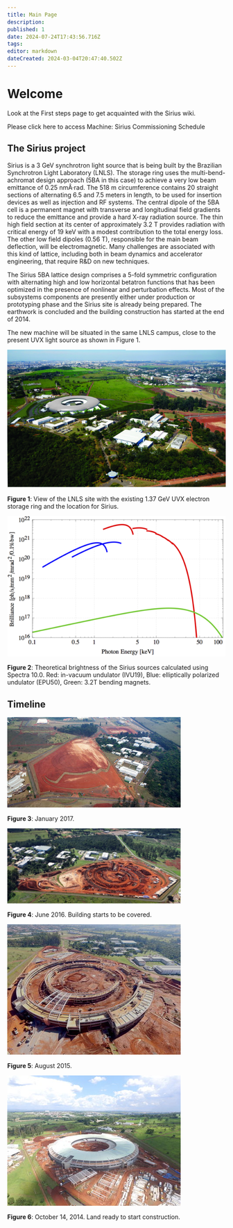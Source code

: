```yaml
---
title: Main Page
description: 
published: 1
date: 2024-07-24T17:43:56.716Z
tags: 
editor: markdown
dateCreated: 2024-03-04T20:47:40.502Z
---
```


# Welcome

Look at the First steps page to get acquainted with the Sirius wiki.

Please click here to access Machine: Sirius Commissioning Schedule

## The Sirius project

Sirius is a 3 GeV synchrotron light source that is being built by the Brazilian Synchrotron Light Laboratory (LNLS). The storage ring uses the multi-bend-achromat design approach (5BA in this case) to achieve a very low beam emittance of 0.25 nmÂ·rad. The 518 m circumference contains 20 straight sections of alternating 6.5 and 7.5 meters in length, to be used for insertion devices as well as injection and RF systems. The central dipole of the 5BA cell is a permanent magnet with transverse and longitudinal field gradients to reduce the emittance and provide a hard X-ray radiation source. The thin high field section at its center of approximately 3.2 T provides radiation with critical energy of 19 keV with a modest contribution to the total energy loss. The other low field dipoles (0.56 T), responsible for the main beam deflection, will be electromagnetic. Many challenges are associated with this kind of lattice, including both in beam dynamics and accelerator engineering, that require R&D on new techniques.

The Sirius 5BA lattice design comprises a 5-fold symmetric configuration with alternating high and low horizontal betatron functions that has been optimized in the presence of nonlinear and perturbation effects. Most of the subsystems components are presently either under production or prototyping phase and the Sirius site is already being prepared. The earthwork is concluded and the building construction has started at the end of 2014.

The new machine will be situated in the same LNLS campus, close to the present UVX light source as shown in Figure 1.

![main_page_sirius.jpg](/img/main_page_sirius.jpg)

**Figure 1**: View of the LNLS site with the existing 1.37 GeV UVX electron storage ring and the location for Sirius.

![sirius_brightness.png](/img/sirius_brightness.png)

**Figure 2**: Theoretical brightness of the Sirius sources calculated using Spectra 10.0. Red: in-vacuum undulator (IVU19), Blue: elliptically polarized undulator (EPU50), Green: 3.2T bending magnets.

## Timeline

![sirius1.jpg](/img/sirius1.jpg)

**Figure 3**: January 2017.

![sirius2.png](/img/sirius2.png)

**Figure 4**: June 2016. Building starts to be covered.

![sirius3.png](/img/sirius3.jpg)

**Figure 5**: August 2015.

![sirius4.png](/img/sirius4.jpg)

**Figure 6**: October 14, 2014. Land ready to start construction.